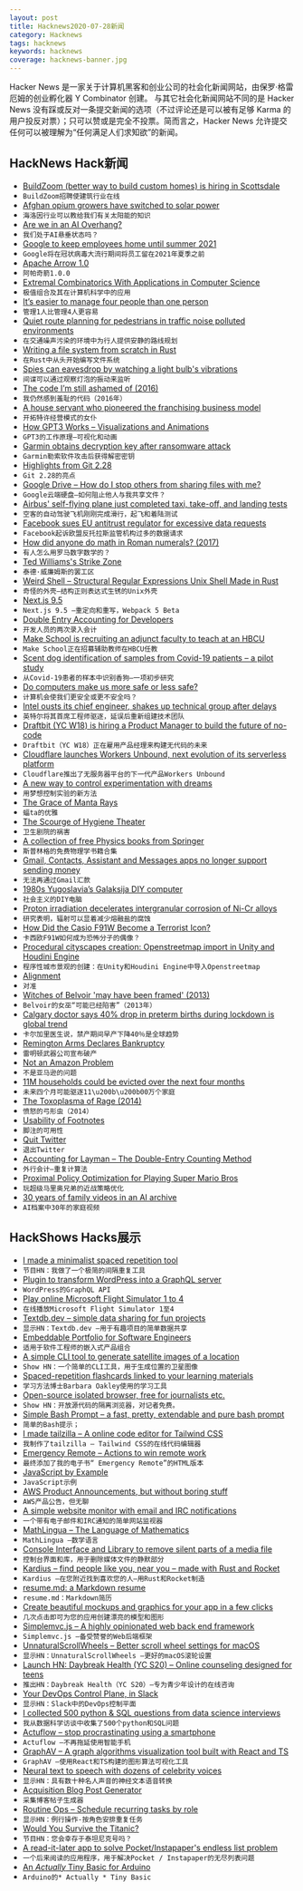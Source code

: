 ```yaml
---
layout: post
title: Hacknews2020-07-28新闻
category: Hacknews
tags: hacknews
keywords: hacknews
coverage: hacknews-banner.jpg
---
```


Hacker News 是一家关于计算机黑客和创业公司的社会化新闻网站，由保罗·格雷厄姆的创业孵化器 Y Combinator 创建。
与其它社会化新闻网站不同的是 Hacker News 没有踩或反对一条提交新闻的选项（不过评论还是可以被有足够 Karma 的用户投反对票）；只可以赞或是完全不投票。简而言之，Hacker News 允许提交任何可以被理解为“任何满足人们求知欲”的新闻。

## HackNews Hack新闻


- [BuildZoom (better way to build custom homes) is hiring in Scottsdale](https://jobs.lever.co/buildzoom)
- `BuildZoom招聘使建筑行业在线`
- [Afghan opium growers have switched to solar power](https://www.bbc.com/news/science-environment-53450688)
- `海洛因行业可以教给我们有关太阳能的知识`
- [Are we in an AI Overhang?](https://www.lesswrong.com/posts/N6vZEnCn6A95Xn39p/are-we-in-an-ai-overhang)
- `我们处于AI悬垂状态吗？`
- [Google to keep employees home until summer 2021](https://www.wsj.com/articles/google-to-keep-employees-home-until-summer-2021-amid-coronavirus-pandemic-11595854201)
- `Google将在冠状病毒大流行期间将员工留在2021年夏季之前`
- [Apache Arrow 1.0](https://arrow.apache.org/blog/2020/07/24/1.0.0-release/)
- `阿帕奇箭1.0.0`
- [Extremal Combinatorics With Applications in Computer Science](https://rjlipton.wordpress.com/2020/07/27/a-brilliant-book-on-combinatorics/)
- `极值组合及其在计算机科学中的应用`
- [It’s easier to manage four people than one person](https://staysaasy.com/management/2020/07/24/Managing-One-Person.html)
- `管理1人比管理4人更容易`
- [Quiet route planning for pedestrians in traffic noise polluted environments](http://k1z.blog.uni-heidelberg.de/2020/07/15/quiet-route-planning-for-pedestrians-in-traffic-noise-polluted-environments/)
- `在交通噪声污染的环境中为行人提供安静的路线规划`
- [Writing a file system from scratch in Rust](https://blog.carlosgaldino.com/writing-a-file-system-from-scratch-in-rust.html)
- `在Rust中从头开始编写文件系统`
- [Spies can eavesdrop by watching a light bulb's vibrations](https://www.wired.com/story/lamphone-light-bulb-vibration-spying/)
- `间谍可以通过观察灯泡的振动来监听`
- [The code I’m still ashamed of (2016)](https://www.freecodecamp.org/news/the-code-im-still-ashamed-of-e4c021dff55e/)
- `我仍然感到羞耻的代码（2016年）`
- [A house servant who pioneered the franchising business model](https://thehustle.co/martha-matilda-harper-inventor-of-franchising/)
- `开拓特许经营模式的女仆`
- [How GPT3 Works – Visualizations and Animations](https://jalammar.github.io/how-gpt3-works-visualizations-animations/)
- `GPT3的工作原理–可视化和动画`
- [Garmin obtains decryption key after ransomware attack](https://news.sky.com/story/garmin-obtains-decryption-key-after-ransomware-attack-12036761)
- `Garmin勒索软件攻击后获得解密密钥`
- [Highlights from Git 2.28](https://github.blog/2020-07-27-highlights-from-git-2-28/)
- `Git 2.28的亮点`
- [Google Drive – How do I stop others from sharing files with me?](https://support.google.com/drive/thread/3708017?hl=en)
- `Google云端硬盘–如何阻止他人与我共享文件？`
- [Airbus' self-flying plane just completed taxi, take-off, and landing tests](https://www.businessinsider.com/airbus-completes-autonomous-taxi-take-off-and-landing-tests-2020-7)
- `空客的自动驾驶飞机刚刚完成滑行，起飞和着陆测试`
- [Facebook sues EU antitrust regulator for excessive data requests](https://www.reuters.com/article/us-eu-facebook-antitrust/facebook-sues-eu-antitrust-regulator-for-excessive-data-requests-idUSKCN24S2BN)
- `Facebook起诉欧盟反托拉斯监管机构过多的数据请求`
- [How did anyone do math in Roman numerals? (2017)](https://www.washingtoncitypaper.com/columns/straight-dope/article/20854121/how-did-anyone-do-math-in-roman-numerals)
- `有人怎么用罗马数字数学的？`
- [Ted Williams's Strike Zone](http://tedwilliams.com/_data/hzone.htm)
- `泰德·威廉姆斯的罢工区`
- [Weird Shell – Structural Regular Expressions Unix Shell Made in Rust](https://git.sr.ht/~tudor/rwsh)
- `奇怪的外壳–结构正则表达式生锈的Unix外壳`
- [Next.js 9.5](https://nextjs.org/blog/next-9-5)
- `Next.js 9.5 –重定向和重写，Webpack 5 Beta`
- [Double Entry Accounting for Developers](https://django-hordak.readthedocs.io/en/latest/accounting-for-developers.html)
- `开发人员的两次录入会计`
- [Make School is recruiting an adjunct faculty to teach at an HBCU](https://docs.google.com/document/d/1UgK8Lb8vQLPijElrQEl2t0bZqwu28xBdQRKAbjLj21Y/preview)
- `Make School正在招募辅助教师在HBCU任教`
- [Scent dog identification of samples from Covid-19 patients – a pilot study](https://bmcinfectdis.biomedcentral.com/articles/10.1186/s12879-020-05281-3)
- `从Covid-19患者的样本中识别香狗–一项初步研究`
- [Do computers make us more safe or less safe?](https://blog.computationalcomplexity.org/2020/07/do-computers-make-us-more-safe-or-less.html)
- `计算机会使我们更安全或更不安全吗？`
- [Intel ousts its chief engineer, shakes up technical group after delays](https://www.reuters.com/article/us-intel-reorganization/intel-ousts-its-chief-engineer-shakes-up-technical-group-after-delays-idUSKCN24S2O6)
- `英特尔将其首席工程师驱逐，延误后重新组建技术团队`
- [Draftbit (YC W18) is hiring a Product Manager to build the future of no-code](https://draftbit.com/jobs/product-manager)
- `Draftbit（YC W18）正在雇用产品经理来构建无代码的未来`
- [Cloudflare launches Workers Unbound, next evolution of its serverless platform](https://blog.cloudflare.com/introducing-workers-unbound/)
- `Cloudflare推出了无服务器平台的下一代产品Workers Unbound`
- [A new way to control experimentation with dreams](http://news.mit.edu/2020/targeted-dream-incubation-dormio-mit-media-lab-0721)
- `用梦想控制实验的新方法`
- [The Grace of Manta Rays](http://oceans.nautil.us/feature/590/the-grace-of-manta-rays)
- `蝠ta的优雅`
- [The Scourge of Hygiene Theater](https://www.theatlantic.com/ideas/archive/2020/07/scourge-hygiene-theater/614599/)
- `卫生剧院的祸害`
- [A collection of free Physics books from Springer](https://hnarayanan.github.io/springer-books/#Physics%20and%20Astronomy)
- `斯普林格的免费物理学书籍合集`
- [Gmail, Contacts, Assistant and Messages apps no longer support sending money](https://support.google.com/pay/answer/9868649?hl=en)
- `无法再通过Gmail汇款`
- [1980s Yugoslavia’s Galaksija DIY computer](https://tribunemag.co.uk/2020/07/make-your-own-self-managed-socialist-microcomputer)
- `社会主义的DIY电脑`
- [Proton irradiation decelerates intergranular corrosion of Ni-Cr alloys](https://www.nature.com/articles/s41467-020-17244-y)
- `研究表明，辐射可以显着减少熔融盐的腐蚀`
- [How Did the Casio F91W Become a Terrorist Icon?](https://reaperfeed.com/how-did-the-casio-f91w-become-a-terrorist-icon/)
- `卡西欧F91W如何成为恐怖分子的偶像？`
- [Procedural cityscapes creation: Openstreetmap import in Unity and Houdini Engine](http://stinaflodstrom.com/projects/osm/osm.html)
- `程序性城市景观的创建：在Unity和Houdini Engine中导入Openstreetmap`
- [Alignment](https://gazzini.com/essays/posts/alignment/)
- `对准`
- [Witches of Belvoir 'may have been framed' (2013)](https://www.bbc.com/news/uk-england-24748721)
- `Belvoir的女巫“可能已经陷害”（2013年）`
- [Calgary doctor says 40% drop in preterm births during lockdown is global trend](https://www.cbc.ca/news/canada/calgary/fewer-premature-preterm-babies-born-during-pandemic-calgary-around-the-world-1.5665089)
- `卡尔加里医生说，禁产期间早产下降40％是全球趋势`
- [Remington Arms Declares Bankruptcy](https://www.wsj.com/articles/remington-arms-declares-bankruptcy-despite-surging-gun-demand-11595903187)
- `雷明顿武器公司宣布破产`
- [Not an Amazon Problem](https://www.tbray.org/ongoing/When/202x/2020/07/23/Not-an-Amazon-Problem)
- `不是亚马逊的问题`
- [11M households could be evicted over the next four months](https://www.fastcompany.com/90532305/11-million-households-could-be-evicted-over-the-next-four-months)
- `未来四个月可能驱逐11\u200b\u200b00万个家庭`
- [The Toxoplasma of Rage (2014)](https://slatestarcodex.com/2014/12/17/the-toxoplasma-of-rage/)
- `愤怒的弓形虫（2014）`
- [Usability of Footnotes](https://shkspr.mobi/blog/2020/07/usability-of-footnotes/)
- `脚注的可用性`
- [Quit Twitter](https://medium.com/swlh/why-you-should-quit-twitter-9b93396def2d)
- `退出Twitter`
- [Accounting for Layman – The Double-Entry Counting Method](https://beancount.github.io/docs/the_double_entry_counting_method.html)
- `外行会计–重复计算法`
- [Proximal Policy Optimization for Playing Super Mario Bros](https://github.com/uvipen/Super-mario-bros-PPO-pytorch)
- `玩超级马里奥兄弟的近战策略优化`
- [30 years of family videos in an AI archive](https://blog.google/products/photos/30-years-family-videos-ai-archive/)
- `AI档案中30年的家庭视频`


## HackShows Hacks展示

- [ I made a minimalist spaced repetition tool](https://memordo.com)
- `节目HN：我做了一个极简的间隔重复工具`
- [ Plugin to transform WordPress into a GraphQL server](https://github.com/GraphQLAPI/graphql-api)
- `WordPress的GraphQL API`
- [ Play online Microsoft Flight Simulator 1 to 4](https://github.com/s-macke/FSHistory)
- `在线播放Microsoft Flight Simulator 1至4`
- [ Textdb.dev – simple data sharing for fun projects](https://textdb.dev)
- `显示HN：Textdb.dev –用于有趣项目的简单数据共享`
- [ Embeddable Portfolio for Software Engineers](https://hyperlog.io)
- `适用于软件工程师的嵌入式产品组合`
- [ A simple CLI tool to generate satellite images of a location](https://github.com/plant99/felicette)
- `Show HN：一个简单的CLI工具，用于生成位置的卫星图像`
- [ Spaced-repetition flashcards linked to your learning materials](https://www.iDoRecall.com/)
- `学习方法博士Barbara Oakley使用的学习工具`
- [ Open-source isolated browser, free for journalists etc.](https://github.com/dosyago/BrowserGap)
- `Show HN：开放源代码的隔离浏览器，对记者免费。`
- [ Simple Bash Prompt – a fast, pretty, extendable and pure bash prompt](https://github.com/brujoand/sbp)
- `简单的Bash提示；`
- [ I made tailzilla – A online code editor for Tailwind CSS](https://tailzilla.app/)
- `我制作了tailzilla – Tailwind CSS的在线代码编辑器`
- [ Emergency Remote – Actions to win remote work](https://www.emergencyremote.com/emergencyremote)
- `最终添加了我的电子书“ Emergency Remote”的HTML版本`
- [ JavaScript by Example](https://paradite.github.io/jsbyexample/)
- `JavaScript示例`
- [ AWS Product Announcements, but without boring stuff](https://awsnews.info/)
- `AWS产品公告，但无聊`
- [ A simple website monitor with email and IRC notifications](https://olifant.io)
- `一个带有电子邮件和IRC通知的简单网站监视器`
- [ MathLingua – The Language of Mathematics](http://www.mathlingua.org/)
- `MathLingua –数学语言`
- [ Console Interface and Library to remove silent parts of a media file](https://github.com/lagmoellertim/unsilence)
- `控制台界面和库，用于删除媒体文件的静默部分`
- [ Kardius – find people like you, near you – made with Rust and Rocket](https://www.kardius.com/)
- `Kardius –在您附近找到喜欢您的人–用Rust和Rocket制造`
- [ resume.md: a Markdown resume](https://mike.place/2020/resume.md/)
- `resume.md：Markdown简历`
- [ Create beautiful mockups and graphics for your app in a few clicks](https://previewed.app/)
- `几次点击即可为您的应用创建漂亮的模型和图形`
- [ Simplemvc.js – A highly opinionated web back end framework](https://jeremyaboyd.com/post/simplemvc-js)
- `Simplemvc.js –备受赞誉的Web后端框架`
- [ UnnaturalScrollWheels – Better scroll wheel settings for macOS](https://github.com/ther0n/UnnaturalScrollWheels)
- `显示HN：UnnaturalScrollWheels –更好的macOS滚轮设置`
- [Launch HN: Daybreak Health (YC S20) – Online counseling designed for teens](item?id=23965855)
- `推出HN：Daybreak Health（YC S20）–专为青少年设计的在线咨询`
- [ Your DevOps Control Plane, in Slack](https://cto.ai/blog/slack-control-plane-for-devops-workflows/)
- `显示HN：Slack中的DevOps控制平面`
- [ I collected 500 python & SQL questions from data science interviews](https://platform.stratascratch.com)
- `我从数据科学访谈中收集了500个python和SQL问题`
- [ Actuflow – stop procrastinating using a smartphone](https://acture.app/)
- `Actuflow –不再拖延使用智能手机`
- [ GraphAV – A graph algorithms visualization tool built with React and TS](https://karimelghamry.github.io/GraphAV/)
- `GraphAV –使用React和TS构建的图形算法可视化工具`
- [ Neural text to speech with dozens of celebrity voices](http://vocodes.com)
- `显示HN：具有数十种名人声音的神经文本语音转换`
- [ Acquisition Blog Post Generator](https://thisstartupacquisitionannouncementdoesnotexist.ajnisbet.com/)
- `采集博客帖子生成器`
- [ Routine Ops – Schedule recurring tasks by role](https://routineops.com)
- `显示HN：例行操作-按角色安排重复任务`
- [ Would You Survive the Titanic?](https://www.gradio.app/hub/hub-titanic)
- `节目HN：您会幸存于泰坦尼克号吗？`
- [ A read-it-later app to solve Pocket/Instapaper's endless list problem](https://dayreads.com)
- `一个后来阅读的应用程序，用于解决Pocket / Instapaper的无尽列表问题`
- [ An *Actually* Tiny Basic for Arduino](https://github.com/trevorjay/atinybasic)
- `Arduino的* Actually * Tiny Basic`


